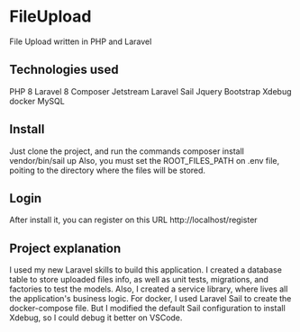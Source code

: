# FileUpload
File Upload written in PHP and Laravel

## Technologies used
PHP 8
Laravel 8
Composer
Jetstream
Laravel Sail
Jquery
Bootstrap
Xdebug
docker
MySQL

## Install 
Just clone the project, and run the commands
  composer install
  vendor/bin/sail up
Also, you must set the ROOT_FILES_PATH on .env file,
poiting to the directory where the files will be stored.

## Login
After install it, you can register on this URL
  http://localhost/register
 
## Project explanation
I used my new Laravel skills to build this application.
I created a database table to store uploaded files info, as well as unit tests, migrations, and factories to test the models.
Also, I created a service library, where lives all the application's business logic.
For docker, I used Laravel Sail to create the docker-compose file. But I modified the default Sail configuration to install Xdebug, so I could
debug it better on VSCode.
